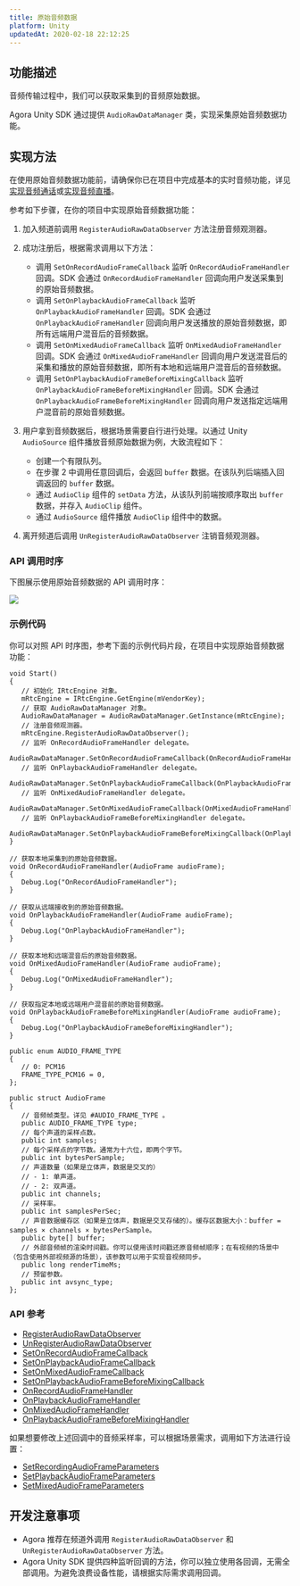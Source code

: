 ```yaml
---
title: 原始音频数据
platform: Unity
updatedAt: 2020-02-18 22:12:25
---
```

## 功能描述

音频传输过程中，我们可以获取采集到的音频原始数据。

Agora Unity SDK 通过提供 `AudioRawDataManager` 类，实现采集原始音频数据功能。

## 实现方法

在使用原始音频数据功能前，请确保你已在项目中完成基本的实时音频功能，详见[实现音频通话](start_call_audio_unity)或[实现音频直播](start_live_audio_unity)。

参考如下步骤，在你的项目中实现原始音频数据功能：

1. 加入频道前调用 `RegisterAudioRawDataObserver` 方法注册音频观测器。

2. 成功注册后，根据需求调用以下方法：

   - 调用 `SetOnRecordAudioFrameCallback` 监听 `OnRecordAudioFrameHandler` 回调。SDK 会通过 `OnRecordAudioFrameHandler` 回调向用户发送采集到的原始音频数据。
   - 调用 `SetOnPlaybackAudioFrameCallback` 监听 `OnPlaybackAudioFrameHandler` 回调。SDK 会通过 `OnPlaybackAudioFrameHandler` 回调向用户发送播放的原始音频数据，即所有远端用户混音后的音频数据。
   - 调用 `SetOnMixedAudioFrameCallback` 监听 `OnMixedAudioFrameHandler` 回调。SDK 会通过 `OnMixedAudioFrameHandler` 回调向用户发送混音后的采集和播放的原始音频数据，即所有本地和远端用户混音后的音频数据。 
   - 调用 `SetOnPlaybackAudioFrameBeforeMixingCallback` 监听 `OnPlaybackAudioFrameBeforeMixingHandler` 回调。SDK 会通过 `OnPlaybackAudioFrameBeforeMixingHandler` 回调向用户发送指定远端用户混音前的原始音频数据。

3. 用户拿到音频数据后，根据场景需要自行进行处理。以通过 Unity `AudioSource` 组件播放音频原始数据为例，大致流程如下：

   - 创建一个有限队列。
   - 在步骤 2 中调用任意回调后，会返回 `buffer` 数据。在该队列后端插入回调返回的 `buffer` 数据。
   - 通过 `AudioClip` 组件的 `setData` 方法，从该队列前端按顺序取出 `buffer` 数据，并存入 `AudioClip` 组件。
   - 通过 `AudioSource` 组件播放 `AudioClip` 组件中的数据。

4. 离开频道后调用 `UnRegisterAudioRawDataObserver` 注销音频观测器。

### API 调用时序

下图展示使用原始音频数据的 API 调用时序：

![](https://web-cdn.agora.io/docs-files/1582031895689)

### 示例代码

你可以对照 API 时序图，参考下面的示例代码片段，在项目中实现原始音频数据功能：

```
void Start()
{
   // 初始化 IRtcEngine 对象。
   mRtcEngine = IRtcEngine.GetEngine(mVendorKey);
   // 获取 AudioRawDataManager 对象。
   AudioRawDataManager = AudioRawDataManager.GetInstance(mRtcEngine);
   // 注册音频观测器。
   mRtcEngine.RegisterAudioRawDataObserver();
   // 监听 OnRecordAudioFrameHandler delegate。
   AudioRawDataManager.SetOnRecordAudioFrameCallback(OnRecordAudioFrameHandler);
   // 监听 OnPlaybackAudioFrameHandler delegate。
   AudioRawDataManager.SetOnPlaybackAudioFrameCallback(OnPlaybackAudioFrameHandler);
   // 监听 OnMixedAudioFrameHandler delegate。
   AudioRawDataManager.SetOnMixedAudioFrameCallback(OnMixedAudioFrameHandler);
   // 监听 OnPlaybackAudioFrameBeforeMixingHandler delegate。
   AudioRawDataManager.SetOnPlaybackAudioFrameBeforeMixingCallback(OnPlaybackAudioFrameBeforeMixingHandler);
}
 
// 获取本地采集到的原始音频数据。
void OnRecordAudioFrameHandler(AudioFrame audioFrame);
{
   Debug.Log("OnRecordAudioFrameHandler");
}
 
// 获取从远端接收到的原始音频数据。
void OnPlaybackAudioFrameHandler(AudioFrame audioFrame);
{
   Debug.Log("OnPlaybackAudioFrameHandler");
}
 
// 获取本地和远端混音后的原始音频数据。
void OnMixedAudioFrameHandler(AudioFrame audioFrame);
{
   Debug.Log("OnMixedAudioFrameHandler");
}
 
// 获取指定本地或远端用户混音前的原始音频数据。
void OnPlaybackAudioFrameBeforeMixingHandler(AudioFrame audioFrame);
{
   Debug.Log("OnPlaybackAudioFrameBeforeMixingHandler");
}
 
public enum AUDIO_FRAME_TYPE 
{
   // 0: PCM16
   FRAME_TYPE_PCM16 = 0,
};
 
public struct AudioFrame 
{
   // 音频帧类型。详见 #AUDIO_FRAME_TYPE 。
   public AUDIO_FRAME_TYPE type;
   // 每个声道的采样点数。
   public int samples; 
   // 每个采样点的字节数。通常为十六位，即两个字节。
   public int bytesPerSample; 
   // 声道数量（如果是立体声，数据是交叉的）
   // - 1: 单声道。
   // - 2: 双声道。
   public int channels; 
   // 采样率。
   public int samplesPerSec; 
   // 声音数据缓存区（如果是立体声，数据是交叉存储的）。缓存区数据大小：buffer = samples × channels × bytesPerSample。
   public byte[] buffer; 
   // 外部音频帧的渲染时间戳。你可以使用该时间戳还原音频帧顺序；在有视频的场景中（包含使用外部视频源的场景），该参数可以用于实现音视频同步。
   public long renderTimeMs;
   // 预留参数。
   public int avsync_type;
};
```

### API 参考

- [RegisterAudioRawDataObserver](./API%20Reference/unity/classagora__gaming__rtc_1_1_audio_raw_data_manager.html#a383ab15736c601371ef2c2a4adc222b6)
- [UnRegisterAudioRawDataObserver](./API%20Reference/unity/classagora__gaming__rtc_1_1_audio_raw_data_manager.html#ab5a84bd4a281ba355723c94a53d5f440)
- [SetOnRecordAudioFrameCallback](./API%20Reference/unity/classagora__gaming__rtc_1_1_audio_raw_data_manager.html#aa9cfcbcf865a20a31985d804f01da015)
- [SetOnPlaybackAudioFrameCallback](./API%20Reference/unity/classagora__gaming__rtc_1_1_audio_raw_data_manager.html#af98e7659c8950e85cd49dfe0e3fcf8fc)
- [SetOnMixedAudioFrameCallback](./API%20Reference/unity/classagora__gaming__rtc_1_1_audio_raw_data_manager.html#a14176fcaa8f7574c797c44e8510dd216)
- [SetOnPlaybackAudioFrameBeforeMixingCallback](./API%20Reference/unity/classagora__gaming__rtc_1_1_audio_raw_data_manager.html#a6c1cbace7f81de8004b4a7945c999bbb)
- [OnRecordAudioFrameHandler](./API%20Reference/unity/classagora__gaming__rtc_1_1_audio_raw_data_manager.html#a11cc2a11aae003aad55972f1fa45902d)
- [OnPlaybackAudioFrameHandler](./API%20Reference/unity/classagora__gaming__rtc_1_1_audio_raw_data_manager.html#a314bf23c8d6da5a534e7e3129c2db99f)
- [OnMixedAudioFrameHandler](./API%20Reference/unity/classagora__gaming__rtc_1_1_audio_raw_data_manager.html#ab48b7b118a31e6433d83d3fbe750d150)
- [OnPlaybackAudioFrameBeforeMixingHandler](./API%20Reference/unity/classagora__gaming__rtc_1_1_audio_raw_data_manager.html#a8396bcc09ad94c0ac25d0f0ce073fc9a)

如果想要修改上述回调中的音频采样率，可以根据场景需求，调用如下方法进行设置：

- [SetRecordingAudioFrameParameters](./API%20Reference/unity/classagora__gaming__rtc_1_1_i_rtc_engine.html#a869d8e781cddb4db957338900b0154ad)
- [SetPlaybackAudioFrameParameters](./API%20Reference/unity/classagora__gaming__rtc_1_1_i_rtc_engine.html#a6ab86b7a541f1dc244e1cab3135935b4)
- [SetMixedAudioFrameParameters](./API%20Reference/unity/classagora__gaming__rtc_1_1_i_rtc_engine.html#ae9dc5fb3c4fde9da875ed8cfa783c5ea)

## 开发注意事项

- Agora 推荐在频道外调用  `RegisterAudioRawDataObserver` 和 `UnRegisterAudioRawDataObserver` 方法。
- Agora Unity SDK 提供四种监听回调的方法，你可以独立使用各回调，无需全部调用。为避免浪费设备性能，请根据实际需求调用回调。